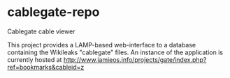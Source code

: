 cablegate-repo
==============

Cablegate cable viewer

This project provides a LAMP-based web-interface to a database containing the 
Wikileaks "cablegate" files. An instance of the application is currently hosted
at http://www.jamieos.info/projects/gate/index.php?ref=bookmarks&cableid=z 
